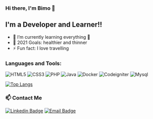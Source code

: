 ### Hi there, I'm Bimo 👋


## I'm a Developer and Learner!!

- 🌱 I’m currently learning everything 🤣
- 🥅 2021 Goals: healthier and thinner
- ⚡ Fun fact: I love travelling

### Languages and Tools:
![HTML5](https://img.shields.io/badge/-HTML5-black?style=flat&logo=HTML5)
![CSS3](https://img.shields.io/badge/-CSS3-black?style=flat&logo=CSS3&logoColor=2962ff)
![PHP](https://img.shields.io/badge/-PHP-black?style=flat&logo=PHP)
![Java](https://img.shields.io/badge/-Java-black?style=flat&logo=Java)
![Docker](https://img.shields.io/badge/-docker-black?style=flat&logo=docker)
![Codeigniter](https://img.shields.io/badge/-Codeigniter-black?style=flat&logo=Codeigniter)
![Mysql](https://img.shields.io/badge/-MySql-black?style=flat&logo=mysql)

[![Top Langs](https://github-readme-stats.vercel.app/api/top-langs/?username=bimosyah&layout=compact)](https://github.com/anuraghazra/github-readme-stats)


### 📫 Contact Me
[![Linkedin Badge](https://img.shields.io/badge/-bimosyahputro-blue?style=flat&logo=Linkedin&logoColor=white&link=https://www.linkedin.com/in/bimosyah14/)](https://www.linkedin.com/in/bimosyah14/)
[![Email Badge](https://img.shields.io/badge/-bimosyah@icloud.com-black?style=flat&logo=apple&logoColor=white&link=mailto:bimosyah@icloud.com)](mailto:bimosyah@icloud.com)
